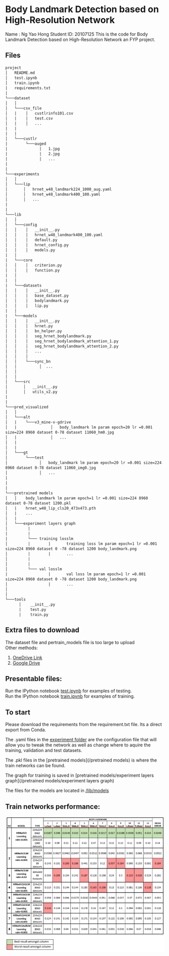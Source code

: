 # Body Landmark Detection based on High-Resolution Network  
Name      : Ng Yao Hong
Student ID: 20107125
This is the code for Body Landmark Detection based on High-Resolution Network an FYP project.

## Files
```
project
│   README.md
│   test.ipynb  
│   train.ipynb
|   requirements.txt
|
└───dataset
│   │
│   └───csv_file
│   |    │   custlrinfo101.csv
│   |    │   test.csv
│   |    │   ...
|   |
|   |
│   └───custlr
|        └───auged
|              |   1.jpg
|              |   2.jpg
|              |   ...
|
|
└───experiments
│   │
│   └───lip
│       │   hrnet_w48_landmark224_1000_aug.yaml
│       │   hrnet_w48_landmark400_100.yaml
│       │   ...
|
|
└───lib
│   │
│   └───config
│   │    │   __init__.py
│   │    │   hrnet_w48_landmark400_100.yaml
│   │    │   default.py
│   │    │   hrnet_config.py
│   │    │   models.py
|   │
|   └───core
│   │    │   criterion.py
│   │    │   function.py
|   │
|   │
|   └───datasets
│   │    │   __init__.py
│   │    │   base_dataset.py
│   │    │   bodylandmark.py
│   │    │   lip.py
|   │
|   └───models
│   │    │   __init__.py
│   │    │   hrnet.py
│   │    │   bn_helper.py
│   │    │   seg_hrnet_bodylandmark.py
│   │    │   seg_hrnet_bodylandmark_attention_1.py
│   │    │   seg_hrnet_bodylandmark_attention_2.py
│   │    │   ...
│   │    │   
│   │    └───sync_bn
│   │          │  ...
│   │         
│   │
│   └───src
│       │   __init__.py
│       │   utils_v2.py
|
|
└───pred_visualized
│   │
│   └───alt
│   |    └───v3_mine-v-gdrive
│   |               │   body_landmark lm param epoch=20 lr =0.001 size=224 8960 dataset 0-78 dataset 11060_hm0.jpg
│   |               │   ...
│   |    
│   |    
│   └───gt
│        └───test
│              │   body_landmark lm param epoch=20 lr =0.001 size=224 8960 dataset 0-78 dataset 11060_img0.jpg
│              │   ...
|
|
|
└───pretrained models
│   │    body_landmark lm param epoch=1 lr =0.001 size=224 8960 dataset 0-78 dataset 1200.pkl
│   |    hrnet_w48_lip_cls20_473x473.pth
│   |    ...
│   |    
│   └───experiment layers graph
│         |
|         |
|         └─── training losslm
│         |        |       training loss lm param epoch=1 lr =0.001 size=224 8960 dataset 0 -78 dataset 1200 body_landmark.png
│         |        |       ...
│         |
│         |
│         └─── val losslm
|                  |       val loss lm param epoch=1 lr =0.001 size=224 8960 dataset 0 -78 dataset 1200 body_landmark.png
│                  |       ...
│
│
└───tools
      │    __init__.py
      |    test.py
      |    train.py

```
## Extra files to download
The dataset file and pertrain_models file is too large to upload <br>
Other methods: <br>
1. [OneDrive Link]() <br>
2. [Google Drive](https://drive.google.com/drive/folders/1kURjA7hOH-pKAyxkSYEb33Ar8DvImS1o?usp=sharing)


## Presentable files:

Run the IPython notebook [test.ipynb](test.ipynb) for examples of testing. <br>
Run the IPython notebook [train.ipynb](train.ipynb) for examples of training.

## To start 
Please download the requirements from the requirement.txt file. Its a direct export from Conda. <br>

The .yaml files in the [experiment folder](/experiment) are the configuration file that will allow you to tweak the network as well as change where to aquire the training, validation and test datasets. <br>

The .pkl files in the [pretrained models](/pretrained models) is where the train networks can be found. <br>

The graph for training is saved in [pretrained models/experiment layers graph](/pretrained models/experiment layers graph) <br>

The files for the models are located in [/lib/models](/lib/models) <br>


## Train networks performance:
![alt text](Results.png)

